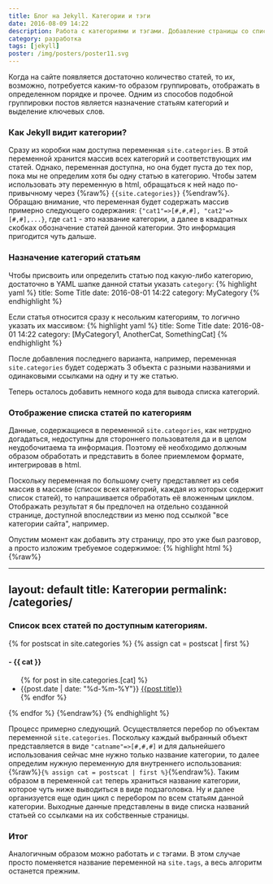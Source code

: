```yaml
---
title: Блог на Jekyll. Категории и тэги
date: 2016-08-09 14:22
description: Работа с категориями и тэгами. Добавление страницы со списком всех категорий
category: разработка
tags: [jekyll]
poster: /img/posters/poster11.svg
---
```

Когда на сайте появляется достаточно количество статей, то их, возможно, потребуется каким-то образом группировать, отображать в определенном порядке и прочее. Одним из способов подобной группировки постов является назначение статьям категорий и выделение ключевых слов.

### Как Jekyll видит категории?

Сразу из коробки нам доступна переменная `site.categories`. В этой переменной хранится массив всех категорий и соответствующих им статей. Однако, переменная доступна, но она будет пуста до тех пор, пока мы не определим хотя бы одну статью в категорию. Чтобы затем использовать эту переменную в html, обращаться к ней надо по-привычному через {%raw%} `{{site.categories}}` {%endraw%}. Обращаю внимание, что переменная будет содержать массив примерно следующего содержания: `{"cat1"=>[#,#,#], "cat2"=>[#,#],...}`, где `cat1` - это название категории, а далее в квадратных скобках обозначение статей данной категории. Это информация пригодится чуть дальше.

### Назначение категорий статьям

Чтобы присвоить или определить статью под какую-либо категорию, достаточно в YAML шапке данной статьи указать `category`:
{% highlight yaml %}
title: Some Title
date: 2016-08-01 14:22
category: MyCategory
{% endhighlight %}

Если статья относится сразу к несольким категориям, то логично указать их массивом:
{% highlight yaml %}
title: Some Title
date: 2016-08-01 14:22
category: [MyCategory1, AnotherCat, SomethingCat]
{% endhighlight %}

После добавления последнего варианта, например, переменная `site.categories` будет содержать 3 объекта с разными названиями и одинаковыми ссылками на одну и ту же статью.

Теперь осталось добавить немного кода для вывода списка категорий.

### Отображение списка статей по категориям

Данные, содержащиеся в переменной `site.categories`, как нетрудно догадаться, недоступны для стороннего пользователя да и в целом неудобочитаема та информация. Поэтому её необходимо должным образом обработать и представить в более приемлемом формате, интегрировав в html.

Поскольку переменная по большому счету представляет из себя массив в массиве (список всех категорий, каждая из которых содержит список статей), то напрашивается обработать её вложенным циклом. Отображать результат я бы предпочел на отдельно созданной странице, доступной впоследствии из меню под ссылкой "все категории сайта", например.

Опустим момент как добавить эту страницу, про это уже был разговор, а просто изложим требуемое содержимое:
{% highlight html %}
{%raw%}
<!-- categories.html -->
---
layout: default
title: Категории
permalink: /categories/
---

<h3>Список всех статей по доступным категориям.</h3>

{% for postscat in site.categories %}
{% assign cat = postscat | first %}
<h4 id="{{ cat | slugify }}"> - {{ cat }}</h4>
<ul>
	{% for post in site.categories.[cat] %}
	<li>
		{{post.date | date: "%d-%m-%Y"}}
		<a href="{{post.url}}">{{post.title}}</a>
	</li>
	{% endfor %}
</ul>
{% endfor %}
{%endraw%}
{% endhighlight %}

Процесс примерно следующий. Осуществляется перебор по объектам переменной `site.categories`. Поскольку каждый выбранный объект представляется в виде `"catname"=>[#,#,#]` и для дальнейшего использования сейчас мне нужно только название категории, то далее определим нужную переменную для внутреннего использования: {%raw%}`{% assign cat = postscat | first %}`{%endraw%}. Таким образом в переменной `cat` теперь храниться название категории, которое чуть ниже выводиться в виде подзаголовка. Ну и далее организуется еще один цикл с перебором по всем статьям данной категории. Выходные данные представлены в виде списка названий статьей со ссылками на их собственные страницы.

### Итог

Аналогичным образом можно работать и с тэгами. В этом случае просто поменяется название переменной на `site.tags`, а весь алгоритм останется прежним.

